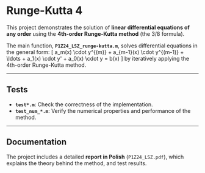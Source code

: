 # Runge-Kutta 4

This project demonstrates the solution of **linear differential equations of any order** using the **4th-order Runge-Kutta method** (the 3/8 formula).

The main function, **`P1Z24_LSZ_runge-kutta.m`**, solves differential equations in the general form:
\[
a_m(x) \cdot y^{(m)} + a_{m-1}(x) \cdot y^{(m-1)} + \ldots + a_1(x) \cdot y' + a_0(x) \cdot y = b(x)
\]
by iteratively applying the 4th-order Runge-Kutta method.

---

## Tests
- **`test*.m`**: Check the correctness of the implementation.
- **`test_num_*.m`**: Verify the numerical properties and performance of the method.

---

## Documentation
The project includes a detailed **report in Polish** (`P1Z24_LSZ.pdf`), which explains the theory behind the method, and test results.
